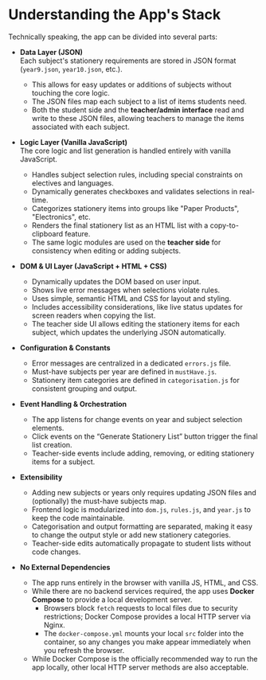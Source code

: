 # Understanding the App's Stack

Technically speaking, the app can be divided into several parts:

- **Data Layer (JSON)**  
  Each subject's stationery requirements are stored in JSON format (`year9.json`, `year10.json`, etc.).  
  - This allows for easy updates or additions of subjects without touching the core logic.  
  - The JSON files map each subject to a list of items students need.  
  - Both the student side and the **teacher/admin interface** read and write to these JSON files, allowing teachers to manage the items associated with each subject.

- **Logic Layer (Vanilla JavaScript)**  
  The core logic and list generation is handled entirely with vanilla JavaScript.  
  - Handles subject selection rules, including special constraints on electives and languages.  
  - Dynamically generates checkboxes and validates selections in real-time.  
  - Categorizes stationery items into groups like "Paper Products", "Electronics", etc.  
  - Renders the final stationery list as an HTML list with a copy-to-clipboard feature.  
  - The same logic modules are used on the **teacher side** for consistency when editing or adding subjects.

- **DOM & UI Layer (JavaScript + HTML + CSS)**  
  - Dynamically updates the DOM based on user input.  
  - Shows live error messages when selections violate rules.  
  - Uses simple, semantic HTML and CSS for layout and styling.  
  - Includes accessibility considerations, like live status updates for screen readers when copying the list.  
  - The teacher side UI allows editing the stationery items for each subject, which updates the underlying JSON automatically.

- **Configuration & Constants**  
  - Error messages are centralized in a dedicated `errors.js` file.  
  - Must-have subjects per year are defined in `mustHave.js`.  
  - Stationery item categories are defined in `categorisation.js` for consistent grouping and output.

- **Event Handling & Orchestration**  
  - The app listens for change events on year and subject selection elements.  
  - Click events on the “Generate Stationery List” button trigger the final list creation.  
  - Teacher-side events include adding, removing, or editing stationery items for a subject.

- **Extensibility**  
  - Adding new subjects or years only requires updating JSON files and (optionally) the must-have subjects map.  
  - Frontend logic is modularized into `dom.js`, `rules.js`, and `year.js` to keep the code maintainable.  
  - Categorisation and output formatting are separated, making it easy to change the output style or add new stationery categories.  
  - Teacher-side edits automatically propagate to student lists without code changes.

- **No External Dependencies**  
  - The app runs entirely in the browser with vanilla JS, HTML, and CSS.  
  - While there are no backend services required, the app uses **Docker Compose** to provide a local development server.  
    - Browsers block `fetch` requests to local files due to security restrictions; Docker Compose provides a local HTTP server via Nginx.  
    - The `docker-compose.yml` mounts your local `src` folder into the container, so any changes you make appear immediately when you refresh the browser.  
  - While Docker Compose is the officially recommended way to run the app locally, other local HTTP server methods are also acceptable.
